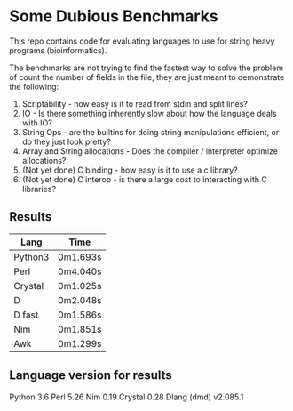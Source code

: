 # Some Dubious Benchmarks

This repo contains code for evaluating languages to use for string heavy programs (bioinformatics).

The benchmarks are not trying to find the fastest way to solve the problem of count the number of fields in the file, they are just meant to demonstrate the following:

1. Scriptability - how easy is it to read from stdin and split lines?
2. IO - Is there something inherently slow about how the language deals with IO?
3. String Ops - are the builtins for doing string manipulations efficient, or do they just look pretty?
4. Array and String allocations - Does the compiler / interpreter optimize allocations? 
5. (Not yet done) C binding - how easy is it to use a c library?
6. (Not yet done) C interop - is there a large cost to interacting with C libraries?

## Results

Lang | Time
---|---
Python3 | 0m1.693s
Perl | 0m4.040s
Crystal | 0m1.025s
D | 0m2.048s
D fast | 0m1.586s
Nim | 0m1.851s
Awk | 0m1.299s

## Language version for results

Python 3.6
Perl 5.26
Nim 0.19
Crystal 0.28
Dlang (dmd) v2.085.1
